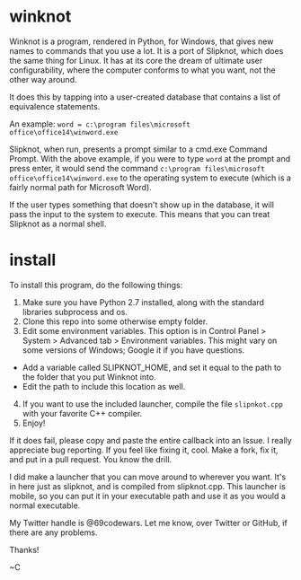 # winknot
Winknot is a program, rendered in Python, for Windows, that gives new names to commands that you use a lot. It is a port of Slipknot, which does the same thing for Linux. It has at its core the dream of ultimate user configurability, where the computer conforms to what you want, not the other way around.


It does this by tapping into a user-created database that contains a list of equivalence statements. 

An example: `word = c:\program files\microsoft office\office14\winword.exe`

Slipknot, when run, presents a prompt similar to a cmd.exe Command Prompt. With the above example, if you were to type `word` at the prompt and press enter, it would send the command `c:\program files\microsoft office\office14\winword.exe` to the operating system to execute (which is a fairly normal path for Microsoft Word).

If the user types something that doesn't show up in the database, it will pass the input to the system to execute. This means that you can treat Slipknot as a normal shell.

# install

To install this program, do the following things:


1. Make sure you have Python 2.7 installed, along with the standard libraries subprocess and os.
2. Clone this repo into some otherwise empty folder.
3. Edit some environment variables. This option is in Control Panel > System > Advanced tab > Environment variables. This might vary on some versions of Windows; Google it if you have questions.
  - Add a variable called SLIPKNOT_HOME, and set it equal to the path to the folder that you put Winknot into.
  - Edit the path to include this location as well.
4. If you want to use the included launcher, compile the file `slipnkot.cpp` with your favorite C++ compiler.
5. Enjoy!


If it does fail, please copy and paste the entire callback into an Issue. I really appreciate bug reporting. If you feel like fixing it, cool. Make a fork, fix it, and put in a pull request. You know the drill.


I did make a launcher that you can move around to wherever you want. It's in here just as slipknot, and is compiled from slipknot.cpp. This launcher is mobile, so you can put it in your executable path and use it as you would a normal executable.


My Twitter handle is @69codewars. Let me know, over Twitter or GitHub, if there are any problems.


Thanks!


~C
